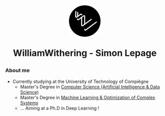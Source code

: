 <h1 align="center">
    <img src="logo.png" alt="WilliamWithering logo" title="Logo" height="100" />
    <p>WilliamWithering - Simon Lepage</p>
</h1>

### About me
- Currently studying at the University of Technology of Compiègne
    - Master's Degree in <a href="https://www.utc.fr/formations/diplome-dingenieur/genie-informatique-gi/filiere-intelligence-artificielle-et-science-des-donnees-iad/">Computer Science (Artificial Intelligence & Data Science)</a>
    - Master's Degree in <a href="https://www.utc.fr/formations/diplome-de-master/mention-ingenierie-des-systemes-complexes-isc/parcours-apprentissage-et-optimisation-des-systemes-complexes-aos/">Machine Learning & Optimization of Complex Systems</a>
    - ... Aiming at a Ph.D in Deep Learning !
